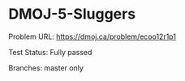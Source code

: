 # DMOJ-5-Sluggers

Problem URL:
    https://dmoj.ca/problem/ecoo12r1p1
    
Test Status:
    Fully passed
    
Branches: 
    master only
    
